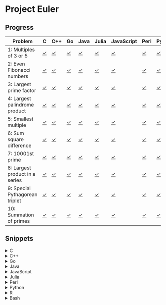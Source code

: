 # Project Euler

## Progress

Problem|C|C++|Go|Java|Julia|JavaScript|Perl|Python|R|Bash
-|-|-|-|-|-|-|-|-|-|-
1: Multiples of 3 or 5|[&#x2713;](src/c/pe_0001.c)|[&#x2713;](src/cpp/pe_0001.cpp)|[&#x2713;](src/go/pe_0001.go)|[&#x2713;](src/java/pe_0001.java)|[&#x2713;](src/jl/pe_0001.jl)|[&#x2713;](src/js/pe_0001.js)|[&#x2713;](src/pl/pe_0001.pl)|[&#x2713;](src/py/pe_0001.py)|[&#x2713;](src/r/pe_0001.r)|[&#x2713;](src/sh/pe_0001.sh)
2: Even Fibonacci numbers|[&#x2713;](src/c/pe_0002.c)|[&#x2713;](src/cpp/pe_0002.cpp)|[&#x2713;](src/go/pe_0002.go)|[&#x2713;](src/java/pe_0002.java)|[&#x2713;](src/jl/pe_0002.jl)|[&#x2713;](src/js/pe_0002.js)|[&#x2713;](src/pl/pe_0002.pl)|[&#x2713;](src/py/pe_0002.py)|[&#x2713;](src/r/pe_0002.r)|[&#x2713;](src/sh/pe_0002.sh)
3: Largest prime factor|[&#x2713;](src/c/pe_0003.c)|[&#x2713;](src/cpp/pe_0003.cpp)|[&#x2713;](src/go/pe_0003.go)|[&#x2713;](src/java/pe_0003.java)|[&#x2713;](src/jl/pe_0003.jl)|[&#x2713;](src/js/pe_0003.js)|[&#x2713;](src/pl/pe_0003.pl)|[&#x2713;](src/py/pe_0003.py)|[&#x2713;](src/r/pe_0003.r)|[&#x2713;](src/sh/pe_0003.sh)
4: Largest palindrome product|[&#x2713;](src/c/pe_0004.c)|[&#x2713;](src/cpp/pe_0004.cpp)|[&#x2713;](src/go/pe_0004.go)|[&#x2713;](src/java/pe_0004.java)|[&#x2713;](src/jl/pe_0004.jl)|[&#x2713;](src/js/pe_0004.js)|[&#x2713;](src/pl/pe_0004.pl)|[&#x2713;](src/py/pe_0004.py)|[&#x2713;](src/r/pe_0004.r)|[&#x2713;](src/sh/pe_0004.sh)
5: Smallest multiple|[&#x2713;](src/c/pe_0005.c)|[&#x2713;](src/cpp/pe_0005.cpp)|[&#x2713;](src/go/pe_0005.go)|[&#x2713;](src/java/pe_0005.java)|[&#x2713;](src/jl/pe_0005.jl)|[&#x2713;](src/js/pe_0005.js)|[&#x2713;](src/pl/pe_0005.pl)|[&#x2713;](src/py/pe_0005.py)|[&#x2713;](src/r/pe_0005.r)|[&#x2713;](src/sh/pe_0005.sh)
6: Sum square difference|[&#x2713;](src/c/pe_0006.c)|[&#x2713;](src/cpp/pe_0006.cpp)|[&#x2713;](src/go/pe_0006.go)|[&#x2713;](src/java/pe_0006.java)|[&#x2713;](src/jl/pe_0006.jl)|[&#x2713;](src/js/pe_0006.js)|[&#x2713;](src/pl/pe_0006.pl)|[&#x2713;](src/py/pe_0006.py)|[&#x2713;](src/r/pe_0006.r)|[&#x2713;](src/sh/pe_0006.sh)
7: 10001st prime|[&#x2713;](src/c/pe_0007.c)|[&#x2713;](src/cpp/pe_0007.cpp)|[&#x2713;](src/go/pe_0007.go)|[&#x2713;](src/java/pe_0007.java)|[&#x2713;](src/jl/pe_0007.jl)|[&#x2713;](src/js/pe_0007.js)|[&#x2713;](src/pl/pe_0007.pl)|[&#x2713;](src/py/pe_0007.py)|[&#x2713;](src/r/pe_0007.r)|[&#x2713;](src/sh/pe_0007.sh)
8: Largest product in a series|[&#x2713;](src/c/pe_0008.c)|[&#x2713;](src/cpp/pe_0008.cpp)|[&#x2713;](src/go/pe_0008.go)|[&#x2713;](src/java/pe_0008.java)|[&#x2713;](src/jl/pe_0008.jl)|[&#x2713;](src/js/pe_0008.js)|[&#x2713;](src/pl/pe_0008.pl)|[&#x2713;](src/py/pe_0008.py)|[&#x2713;](src/r/pe_0008.r)|[&#x2713;](src/sh/pe_0008.sh)
9: Special Pythagorean triplet|[&#x2713;](src/c/pe_0009.c)|[&#x2713;](src/cpp/pe_0009.cpp)|[&#x2713;](src/go/pe_0009.go)|[&#x2713;](src/java/pe_0009.java)|[&#x2713;](src/jl/pe_0009.jl)|[&#x2713;](src/js/pe_0009.js)|[&#x2713;](src/pl/pe_0009.pl)|[&#x2713;](src/py/pe_0009.py)|[&#x2713;](src/r/pe_0009.r)|[&#x2713;](src/sh/pe_0009.sh)
10: Summation of primes|[&#x2713;](src/c/pe_0010.c)|[&#x2713;](src/cpp/pe_0010.cpp)|[&#x2713;](src/go/pe_0010.go)|[&#x2713;](src/java/pe_0010.java)|[&#x2713;](src/jl/pe_0010.jl)|[&#x2713;](src/js/pe_0010.js)|[&#x2713;](src/pl/pe_0010.pl)|[&#x2713;](src/py/pe_0010.py)|[&#x2713;](src/r/pe_0010.r)|[&#x2713;](src/sh/pe_0010.sh)

## Snippets

<details><summary>C</summary>
<details><summary>Control Flow (if, else-if, else)</summary>

```c
int i = 10;
if (i % 15 == 0) {
    printf("FizzBuzz\n");
} else if (i % 3 == 0) {
    printf("Fizz\n");
} else if (i % 5 == 0) {
    printf("Buzz\n");
} else {
    printf("%d\n", i);
}
```

</details>

<details><summary>For-Loop (numeric)</summary>

```c
int n = 1;
for (int i = 1; i <= 10; ++i) {
    printf("%d\n", n);
    n *= i;
}
```

</details>
<br></details>

<details><summary>C++</summary>
<details><summary>Control Flow (if, else-if, else)</summary>

```cpp
int i = 10;
if (i % 15 == 0) {
    std::cout << "FizzBuzz" << std::endl;
} else if (i % 3 == 0) {
    std::cout << "Fizz" << std::endl;
} else if (i % 5 == 0) {
    std::cout << "Buzz" << std::endl;
} else {
    std::cout << i << std::endl;
}
```

</details>

<details><summary>For-Loop (numeric)</summary>

```cpp
int n = 1;
for (int i = 1; i <= 10; ++i) {
    std::cout << n << std::endl;
    n *= i;
}
```

</details>
<br></details>

<details><summary>Go</summary>
<details><summary>Control Flow (if, else-if, else)</summary>

```go
i := 10
if i % 15 == 0 {
    println("FizzBuzz")
} else if i % 3 == 0 {
    println("Fizz")
} else if i % 5 == 0 {
    println("Buzz")
} else {
    println(i)
}
```

</details>

<details><summary>For-Loop (numeric)</summary>

```go
n := 1
for i := 1; i <= 10; i++ {
    println(n)
    n *= i;
}
```

</details>
<br></details>

<details><summary>Java</summary>
<details><summary>Control Flow (if, else-if, else)</summary>

```java
int i = 10;
if (i % 15 == 0) {
    System.out.println("FizzBuzz");
} else if (i % 3 == 0) {
    System.out.println("Fizz");
} else if (i % 5 == 0) {
    System.out.println("Buzz");
} else {
    System.out.println(i);
}
```

</details>

<details><summary>For-Loop (numeric)</summary>

```java
int n = 1;
for (int i = 1; i <= 10; ++i) {
    System.out.println(n);
    n *= i;
}
```

</details>
<br></details>

<details><summary>JavaScript</summary>
<details><summary>Control Flow (if, else-if, else)</summary>

```js
i = 10;
if (i % 15 == 0) {
    console.log("FizzBuzz");
} else if (i % 3 == 0) {
    console.log("Fizz");
} else if (i % 5 == 0) {
    console.log("Buzz");
} else {
    console.log(i);
}
```

</details>

<details><summary>For-Loop (numeric)</summary>

```js
n = 1;
for (i = 1; i <= 10; ++i) {
    console.log(n);
    n *= i;
}
```

</details>
<br></details>

<details><summary>Julia</summary>
<details><summary>Control Flow (if, else-if, else)</summary>

```julia
i = 10
if i % 15 == 0
    println("FizzBuzz")
elseif i % 3 == 0
    println("Fizz")
elseif i % 5 == 0
    println("Buzz")
else
    println(i)
end
```

</details>

<details><summary>For-Loop (numeric)</summary>

```julia
n = 1
for i in 1:10
    println(n)
    n *= i
end
```

</details>
<br></details>

<details><summary>Perl</summary>
<details><summary>Control Flow (if, else-if, else)</summary>

```pl
$i = 10;
if ($i % 15 == 0) {
    print "FizzBuzz\n";
} elsif ($i % 3 == 0) {
    print "Fizz\n";
} elsif ($i % 5 == 0) {
    print "Buzz\n";
} else {
    print $i . "\n";
}
```

</details>

<details><summary>For-Loop (numeric)</summary>

```pl
$n = 1;
for ($i = 1; $i <= 10; ++$i) {
    print $n . "\n";
    $n *= $i;
}
```

</details>
<br></details>

<details><summary>Python</summary>
<details><summary>Control Flow (if, else-if, else)</summary>

```py
i = 10
if i % 15 == 0:
    print("FizzBuzz")
elif i % 3 == 0:
    print("Fizz")
elif i % 5 == 0:
    print("Buzz")
else:
    print(i)
```

</details>

<details><summary>For-Loop (numeric)</summary>

```py
n = 1
for i in range(1, 10 + 1):
    print(n)
    n *= i
```

</details>
<br></details>

<details><summary>R</summary>
<details><summary>Control Flow (if, else-if, else)</summary>

```r
i = 10;
if (i %% 15 == 0) {
    cat("FizzBuzz\n");
} else if (i %% 3 == 0) {
    cat("Fizz\n");
} else if (i %% 5 == 0) {
    cat("Buzz\n");
} else {
    cat(i, "\n");
}
```

</details>

<details><summary>For-Loop (numeric)</summary>

```r
n = 1
for (i in 1:10) {
    message(n)
    n <- n * i
}
```

</details>
<br></details>

<details><summary>Bash</summary>
<details><summary>Control Flow (if, else-if, else)</summary>

```sh
i=10;
if (( i % 15 == 0 )); then
    echo "FizzBuzz";
elif (( i % 3 == 0 )); then
    echo "Fizz";
elif (( i % 5 == 0 )); then
    echo "Buzz";
else
    echo "$i";
fi
```

</details>

<details><summary>For-Loop (numeric)</summary>

```sh
n=1;
for i in {1..10}; do
    echo $n;
    (( n *= i ));
done
```

</details>
<br></details>
